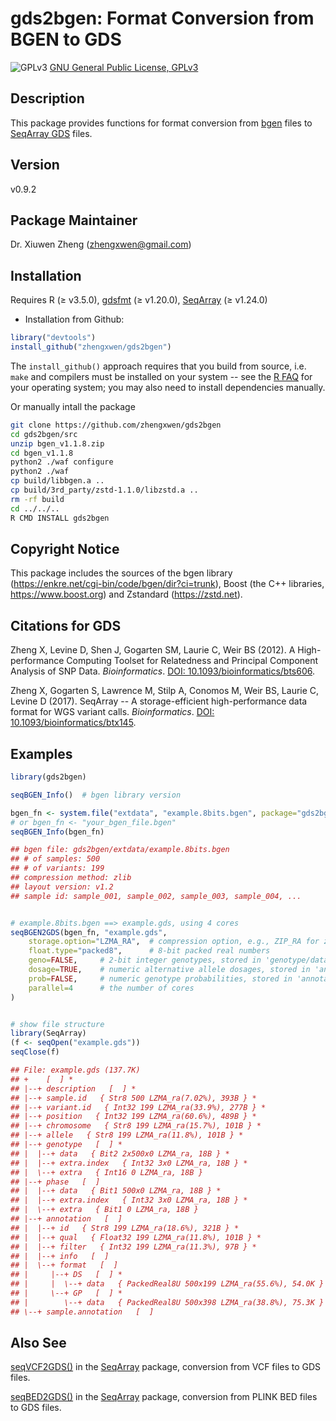 gds2bgen: Format Conversion from BGEN to GDS
===

![GPLv3](http://www.gnu.org/graphics/gplv3-88x31.png)
[GNU General Public License, GPLv3](http://www.gnu.org/copyleft/gpl.html)


## Description

This package provides functions for format conversion from [bgen](http://bgenformat.org) files to [SeqArray GDS](https://github.com/zhengxwen/SeqArray) files.


## Version

v0.9.2


## Package Maintainer

Dr. Xiuwen Zheng ([zhengxwen@gmail.com](zhengxwen@gmail.com))


## Installation

Requires R (≥ v3.5.0), [gdsfmt](http://www.bioconductor.org/packages/gdsfmt) (≥ v1.20.0), [SeqArray](http://www.bioconductor.org/packages/SeqArray) (≥ v1.24.0)

* Installation from Github:
```R
library("devtools")
install_github("zhengxwen/gds2bgen")
```
The `install_github()` approach requires that you build from source, i.e. `make` and compilers must be installed on your system -- see the [R FAQ](http://cran.r-project.org/faqs.html) for your operating system; you may also need to install dependencies manually.

Or manually intall the package
```sh
git clone https://github.com/zhengxwen/gds2bgen
cd gds2bgen/src
unzip bgen_v1.1.8.zip
cd bgen_v1.1.8
python2 ./waf configure
python2 ./waf
cp build/libbgen.a ..
cp build/3rd_party/zstd-1.1.0/libzstd.a ..
rm -rf build
cd ../../..
R CMD INSTALL gds2bgen
```


## Copyright Notice

This package includes the sources of the bgen library (https://enkre.net/cgi-bin/code/bgen/dir?ci=trunk), Boost (the C++
libraries, https://www.boost.org) and Zstandard (https://zstd.net).


## Citations for GDS

Zheng X, Levine D, Shen J, Gogarten SM, Laurie C, Weir BS (2012). A High-performance Computing Toolset for Relatedness and Principal Component Analysis of SNP Data. *Bioinformatics*. [DOI: 10.1093/bioinformatics/bts606](http://dx.doi.org/10.1093/bioinformatics/bts606).

Zheng X, Gogarten S, Lawrence M, Stilp A, Conomos M, Weir BS, Laurie C, Levine D (2017). SeqArray -- A storage-efficient high-performance data format for WGS variant calls. *Bioinformatics*. [DOI: 10.1093/bioinformatics/btx145](http://dx.doi.org/10.1093/bioinformatics/btx145).


## Examples

```R
library(gds2bgen)

seqBGEN_Info()  # bgen library version

bgen_fn <- system.file("extdata", "example.8bits.bgen", package="gds2bgen")
# or bgen_fn <- "your_bgen_file.bgen"
seqBGEN_Info(bgen_fn)

## bgen file: gds2bgen/extdata/example.8bits.bgen
## # of samples: 500
## # of variants: 199
## compression method: zlib
## layout version: v1.2
## sample id: sample_001, sample_002, sample_003, sample_004, ...


# example.8bits.bgen ==> example.gds, using 4 cores
seqBGEN2GDS(bgen_fn, "example.gds",
    storage.option="LZMA_RA",  # compression option, e.g., ZIP_RA for zlib or LZ4_RA for LZ4
    float.type="packed8",      # 8-bit packed real numbers
    geno=FALSE,     # 2-bit integer genotypes, stored in 'genotype/data'
    dosage=TRUE,    # numeric alternative allele dosages, stored in 'annotation/format/DS'
    prob=FALSE,     # numeric genotype probabilities, stored in 'annotation/format/GP'
    parallel=4      # the number of cores
)


# show file structure
library(SeqArray)
(f <- seqOpen("example.gds"))
seqClose(f)

## File: example.gds (137.7K)
## +    [  ] *
## |--+ description   [  ] *
## |--+ sample.id   { Str8 500 LZMA_ra(7.02%), 393B } *
## |--+ variant.id   { Int32 199 LZMA_ra(33.9%), 277B } *
## |--+ position   { Int32 199 LZMA_ra(60.6%), 489B } *
## |--+ chromosome   { Str8 199 LZMA_ra(15.7%), 101B } *
## |--+ allele   { Str8 199 LZMA_ra(11.8%), 101B } *
## |--+ genotype   [  ] *
## |  |--+ data   { Bit2 2x500x0 LZMA_ra, 18B } *
## |  |--+ extra.index   { Int32 3x0 LZMA_ra, 18B } *
## |  \--+ extra   { Int16 0 LZMA_ra, 18B }
## |--+ phase   [  ]
## |  |--+ data   { Bit1 500x0 LZMA_ra, 18B } *
## |  |--+ extra.index   { Int32 3x0 LZMA_ra, 18B } *
## |  \--+ extra   { Bit1 0 LZMA_ra, 18B }
## |--+ annotation   [  ]
## |  |--+ id   { Str8 199 LZMA_ra(18.6%), 321B } *
## |  |--+ qual   { Float32 199 LZMA_ra(11.8%), 101B } *
## |  |--+ filter   { Int32 199 LZMA_ra(11.3%), 97B } *
## |  |--+ info   [  ]
## |  \--+ format   [  ]
## |     |--+ DS   [  ] *
## |     |  \--+ data   { PackedReal8U 500x199 LZMA_ra(55.6%), 54.0K } *
## |     \--+ GP   [  ] *
## |        \--+ data   { PackedReal8U 500x398 LZMA_ra(38.8%), 75.3K } *
## \--+ sample.annotation   [  ]
```


## Also See

[seqVCF2GDS()](https://rdrr.io/bioc/SeqArray/man/seqVCF2GDS.html) in the [SeqArray](https://bioconductor.org/packages/SeqArray) package, conversion from VCF files to GDS files.

[seqBED2GDS()](https://rdrr.io/bioc/SeqArray/man/seqBED2GDS.html) in the [SeqArray](https://bioconductor.org/packages/SeqArray) package, conversion from PLINK BED files to GDS files.
